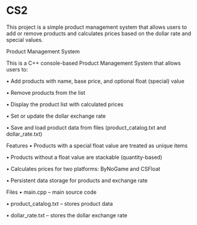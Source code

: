 # CS2
This project is a simple product management system that allows users to add or remove products and calculates prices based on the dollar rate and special values.


Product Management System

This is a C++ console-based Product Management System that allows users to:

• Add products with name, base price, and optional float (special) value

• Remove products from the list

• Display the product list with calculated prices

• Set or update the dollar exchange rate

• Save and load product data from files (product_catalog.txt and dollar_rate.txt)


Features
• Products with a special float value are treated as unique items

• Products without a float value are stackable (quantity-based)

• Calculates prices for two platforms: ByNoGame and CSFloat

• Persistent data storage for products and exchange rate


Files
• main.cpp – main source code

• product_catalog.txt – stores product data

• dollar_rate.txt – stores the dollar exchange rate
